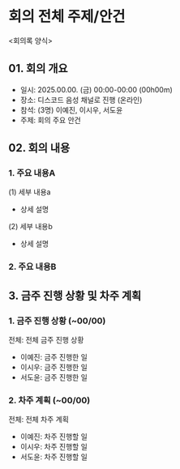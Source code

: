 # 회의 전체 주제/안건
<회의록 양식>
## 01. 회의 개요
- 일시: 2025.00.00. (금) 00:00-00:00 (00h00m)
- 장소: 디스코드 음성 채널로 진행 (온라인)
- 참석: (3명) 이예진, 이시우, 서도윤
- 주제: 회의 주요 안건

## 02. 회의 내용
### 1. 주요 내용A
(1) 세부 내용a   
- 상세 설명

(2) 세부 내용b
- 상세 설명

### 2. 주요 내용B

## 3. 금주 진행 상황 및 차주 계획
### 1. 금주 진행 상황 (~00/00)
전체: 전체 금주 진행 상황
- 이예진: 금주 진행한 일
- 이시우: 금주 진행한 일
- 서도윤: 금주 진행한 일

### 2. 차주 계획 (~00/00)
전체: 전체 차주 계획
- 이예진: 차주 진행할 일
- 이시우: 차주 진행할 일
- 서도윤: 차주 진행할 일
